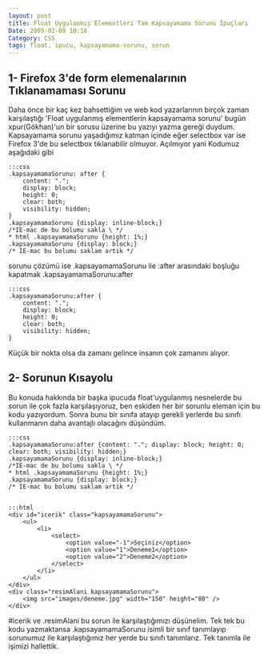 ```yaml
---
layout: post
title: Float Uygulanmış Elementleri Tam Kapsayamama Sorunu İpuçları
Date: 2009-02-09 10:18
Category: CSS
tags: float, ipucu, kapsayamama-sorunu, sorun
---
```


## 1- Firefox 3'de form elemenalarının Tıklanamaması Sorunu

Daha önce bir kaç kez bahsettiğim ve web kod yazarlarının birçok zaman
karşılaştığı 'Float uygulanmış elementlerin kapsayamama sorunu' bugün
xpur(Gökhan)'un bir sorusu üzerine bu yazıyı yazma gereği duydum.
Kapsayamama sorunu yaşadığımız katman içinde eğer selectbox var ise
Firefox 3'de bu selectbox tıklanabilir olmuyor. Açılmıyor yani Kodumuz
aşağıdaki gibi

	:::css
	.kapsayamamaSorunu: after {
	    content: ".";
	    display: block;
	    height: 0;
	    clear: both;
	    visibility: hidden;
	}
	.kapsayamamaSorunu {display: inline-block;}
	/*IE-mac de bu bolumu sakla \ */
	* html .kapsayamamaSorunu {height: 1%;}
	.kapsayamamaSorunu {display: block;}
	/* IE-mac bu bolumu saklam artik */

sorunu çözümü ise .kapsayamamaSorunu ile :after arasındaki boşluğu kapatmak .kapsayamamaSorunu:after

	:::css
	.kapsayamamaSorunu:after {
	    content: ".";
	    display: block;
	    height: 0;
	    clear: both;
	    visibility: hidden;
	}

Küçük bir nokta olsa da zamanı gelince insanın çok zamanını alıyor.

## 2- Sorunun Kısayolu

Bu konuda hakkında bir başka ipucuda float'uygulanmış nesnelerde bu
sorun ile çok fazla karşılaşıyoruz, ben eskiden her bir sorunlu eleman
için bu kodu yazıyordum. Sonra bunu bir sınıfa atayıp gerekli yerlerde
bu sınıfı kullanmanın daha avantajlı olacağını düşündüm.

	:::css
	.kapsayamamaSorunu:after {content: "."; display: block; height: 0; clear: both; visibility: hidden;}
	.kapsayamamaSorunu {display: inline-block;}
	/*IE-mac de bu bolumu sakla \ */
	* html .kapsayamamaSorunu {height: 1%;}
	.kapsayamamaSorunu {display: block;}
	/* IE-mac bu bolumu saklam artik */


	:::html
	<div id="icerik" class="kapsayamamaSorunu">
	    <ul>
	        <li>
	            <select>
	                <option value="-1">Seçiniz</option>
	                <option value="1">Deneme1</option>
	                <option value="2">Deneme2</option>
	            </select>
	        </li>
	    </ul>
	</div>
	<div class="resimAlani kapsayamamaSorunu">
		<img src="images/deneme.jpg" width="150" height="80" />
	</div>

\#icerik ve .resimAlani bu sorun ile karşılaştığımızı
düşünelim. Tek tek bu kodu yazmaktansa .kapsayamamaSorunu isimli bir
sınıf tanımlayıp sorunumuz ile karşılaştığımız her yerde bu sınıfı
tanımlarız. Tek tanımla ile işimizi hallettik.

  [100]: images/deneme.jpg
